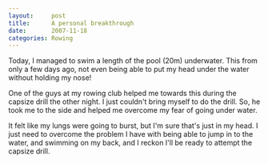```yaml
---
layout:     post
title:      A personal breakthrough
date:       2007-11-18
categories: Rowing
---
```

Today, I managed to swim a length of the pool (20m) underwater. This from only a few days ago, not even being able to put my head under the water without holding my nose!

One of the guys at my rowing club helped me towards this during  the capsize drill the other night. I just couldn't bring myself to do the drill. So, he took me to the side and helped me overcome my fear of going under water.

It felt like my lungs were going to burst, but I'm sure that's just in my head. I just need to overcome the problem I have with being able to jump in to the water, and swimming on my back, and I reckon I'll be ready to  attempt the capsize drill.